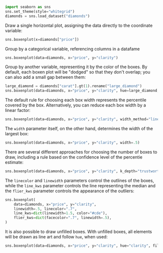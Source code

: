 ```python
import seaborn as sns
sns.set_theme(style="whitegrid")
diamonds = sns.load_dataset("diamonds")
```
Draw a single horizontal plot, assigning the data directly to the coordinate variable:

```python
sns.boxenplot(x=diamonds["price"])
```
Group by a categorical variable, referencing columns in a datafame

```python
sns.boxenplot(data=diamonds, x="price", y="clarity")
```
Group by another variable, representing it by the color of the boxes. By default, each boxen plot will be "dodged" so that they don't overlap; you can also add a small gap between them:

```python
large_diamond = diamonds["carat"].gt(1).rename("large_diamond")
sns.boxenplot(data=diamonds, x="price", y="clarity", hue=large_diamond, gap=.2)
```
The default rule for choosing each box width represents the percentile covered by the box. Alternatively, you can reduce each box width by a linear factor:

```python
sns.boxenplot(data=diamonds, x="price", y="clarity", width_method="linear")
```
The `width` parameter itself, on the other hand, determines the width of the largest box:

```python
sns.boxenplot(data=diamonds, x="price", y="clarity", width=.5)
```
There are several different approaches for choosing the number of boxes to draw, including a rule based on the confidence level of the percentie estimate:

```python
sns.boxenplot(data=diamonds, x="price", y="clarity", k_depth="trustworthy", trust_alpha=0.01)
```
The `linecolor` and `linewidth` parameters control the outlines of the boxes, while the `line_kws` parameter controls the line representing the median and the `flier_kws` parameter controls the appearance of the outliers:

```python
sns.boxenplot(
    data=diamonds, x="price", y="clarity",
    linewidth=.5, linecolor=".7",
    line_kws=dict(linewidth=1.5, color="#cde"),
    flier_kws=dict(facecolor=".7", linewidth=.5),
)
```
It is also possible to draw unfilled boxes. With unfilled boxes, all elements will be drawn as line art and follow `hue`, when used:

```python
sns.boxenplot(data=diamonds, x="price", y="clarity", hue="clarity", fill=False)
```


```python

```
